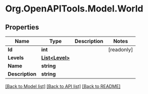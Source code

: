 
# Org.OpenAPITools.Model.World

## Properties

Name | Type | Description | Notes
------------ | ------------- | ------------- | -------------
**Id** | **int** |  | [readonly] 
**Levels** | [**List&lt;Level&gt;**](Level.md) |  | 
**Name** | **string** |  | 
**Description** | **string** |  | 

[[Back to Model list]](../README.md#documentation-for-models)
[[Back to API list]](../README.md#documentation-for-api-endpoints)
[[Back to README]](../README.md)


